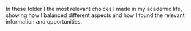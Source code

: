 In these folder I the most relevant choices I made in my academic life, showing how I balanced different aspects and how I found the relevant information and opportunities.

